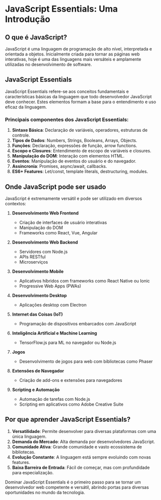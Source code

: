 # JavaScript Essentials: Uma Introdução

## O que é JavaScript?

JavaScript é uma linguagem de programação de alto nível, interpretada e orientada a objetos. Inicialmente criada para tornar as páginas web interativas, hoje é uma das linguagens mais versáteis e amplamente utilizadas no desenvolvimento de software.

## JavaScript Essentials

JavaScript Essentials refere-se aos conceitos fundamentais e características básicas da linguagem que todo desenvolvedor JavaScript deve conhecer. Estes elementos formam a base para o entendimento e uso eficaz da linguagem.

### Principais componentes dos JavaScript Essentials:

1. **Sintaxe Básica**: Declaração de variáveis, operadores, estruturas de controle.
2. **Tipos de Dados**: Numbers, Strings, Booleans, Arrays, Objects.
3. **Funções**: Declaração, expressões de função, arrow functions.
4. **Escopo e Closures**: Entendimento de escopo de variáveis e closures.
5. **Manipulação do DOM**: Interação com elementos HTML.
6. **Eventos**: Manipulação de eventos do usuário e do navegador.
7. **Assincronia**: Promises, async/await, callbacks.
8. **ES6+ Features**: Let/const, template literals, destructuring, modules.

## Onde JavaScript pode ser usado

JavaScript é extremamente versátil e pode ser utilizado em diversos contextos:

1. **Desenvolvimento Web Frontend**
   - Criação de interfaces de usuário interativas
   - Manipulação do DOM
   - Frameworks como React, Vue, Angular

2. **Desenvolvimento Web Backend**
   - Servidores com Node.js
   - APIs RESTful
   - Microserviços

3. **Desenvolvimento Mobile**
   - Aplicativos híbridos com frameworks como React Native ou Ionic
   - Progressive Web Apps (PWAs)

4. **Desenvolvimento Desktop**
   - Aplicações desktop com Electron

5. **Internet das Coisas (IoT)**
   - Programação de dispositivos embarcados com JavaScript

6. **Inteligência Artificial e Machine Learning**
   - TensorFlow.js para ML no navegador ou Node.js

7. **Jogos**
   - Desenvolvimento de jogos para web com bibliotecas como Phaser

8. **Extensões de Navegador**
   - Criação de add-ons e extensões para navegadores

9. **Scripting e Automação**
   - Automação de tarefas com Node.js
   - Scripting em aplicativos como Adobe Creative Suite

## Por que aprender JavaScript Essentials?

1. **Versatilidade**: Permite desenvolver para diversas plataformas com uma única linguagem.
2. **Demanda do Mercado**: Alta demanda por desenvolvedores JavaScript.
3. **Comunidade Ativa**: Grande comunidade e vasto ecossistema de bibliotecas.
4. **Evolução Constante**: A linguagem está sempre evoluindo com novas features.
5. **Baixa Barreira de Entrada**: Fácil de começar, mas com profundidade para especialização.

Dominar JavaScript Essentials é o primeiro passo para se tornar um desenvolvedor web competente e versátil, abrindo portas para diversas oportunidades no mundo da tecnologia.

